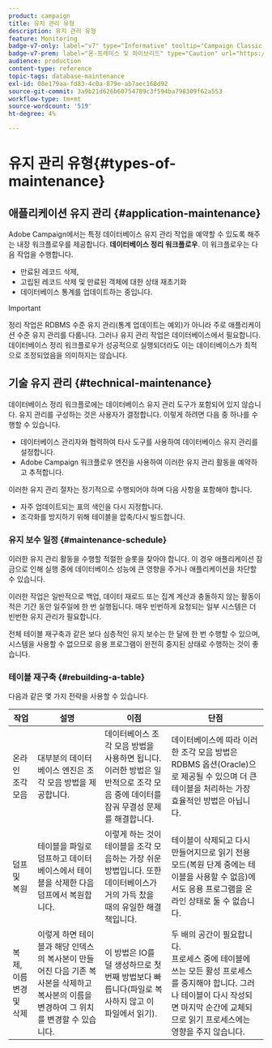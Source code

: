 ```yaml
---
product: campaign
title: 유지 관리 유형
description: 유지 관리 유형
feature: Monitoring
badge-v7-only: label="v7" type="Informative" tooltip="Campaign Classic v7에만 적용됩니다."
badge-v7-prem: label="온-프레미스 및 하이브리드" type="Caution" url="https://experienceleague.adobe.com/docs/campaign-classic/using/installing-campaign-classic/architecture-and-hosting-models/hosting-models-lp/hosting-models.html?lang=ko" tooltip="온-프레미스 및 하이브리드 배포에만 적용"
audience: production
content-type: reference
topic-tags: database-maintenance
exl-id: 08e179aa-fd83-4c0a-879e-ab7aec168d92
source-git-commit: 3a9b21d626b60754789c3f594ba798309f62a553
workflow-type: tm+mt
source-wordcount: '519'
ht-degree: 4%

---
```


# 유지 관리 유형{#types-of-maintenance}



## 애플리케이션 유지 관리 {#application-maintenance}

Adobe Campaign에서는 특정 데이터베이스 유지 관리 작업을 예약할 수 있도록 해주는 내장 워크플로우를 제공합니다. **데이터베이스 정리 워크플로우**. 이 워크플로우는 다음 작업을 수행합니다.

* 만료된 레코드 삭제,
* 고립된 레코드 삭제 및 만료된 객체에 대한 상태 재초기화
* 데이터베이스 통계를 업데이트하는 중입니다.

>[!IMPORTANT]
>
>정리 작업은 RDBMS 수준 유지 관리(통계 업데이트는 예외)가 아니라 주로 애플리케이션 수준 유지 관리를 다룹니다. 그러나 유지 관리 작업은 데이터베이스에서 필요합니다. 데이터베이스 정리 워크플로우가 성공적으로 실행되더라도 이는 데이터베이스가 최적으로 조정되었음을 의미하지는 않습니다.

## 기술 유지 관리 {#technical-maintenance}

데이터베이스 정리 워크플로에는 데이터베이스 유지 관리 도구가 포함되어 있지 않습니다. 유지 관리를 구성하는 것은 사용자가 결정합니다. 이렇게 하려면 다음 중 하나를 수행할 수 있습니다.

* 데이터베이스 관리자와 협력하여 타사 도구를 사용하여 데이터베이스 유지 관리를 설정합니다.
* Adobe Campaign 워크플로우 엔진을 사용하여 이러한 유지 관리 활동을 예약하고 추적합니다.

이러한 유지 관리 절차는 정기적으로 수행되어야 하며 다음 사항을 포함해야 합니다.

* 자주 업데이트되는 표의 색인을 다시 지정합니다.
* 조각화를 방지하기 위해 테이블을 압축/다시 빌드합니다.

### 유지 보수 일정 {#maintenance-schedule}

이러한 유지 관리 활동을 수행할 적절한 슬롯을 찾아야 합니다. 이 경우 애플리케이션 잠금으로 인해 실행 중에 데이터베이스 성능에 큰 영향을 주거나 애플리케이션을 차단할 수 있습니다.

이러한 작업은 일반적으로 백업, 데이터 재로드 또는 집계 계산과 충돌하지 않는 활동이 적은 기간 동안 일주일에 한 번 실행됩니다. 매우 빈번하게 요청되는 일부 시스템은 더 빈번한 유지 관리가 필요합니다.

전체 테이블 재구축과 같은 보다 심층적인 유지 보수는 한 달에 한 번 수행할 수 있으며, 시스템을 사용할 수 없으므로 응용 프로그램이 완전히 중지된 상태로 수행하는 것이 좋습니다.

### 테이블 재구축 {#rebuilding-a-table}

다음과 같은 몇 가지 전략을 사용할 수 있습니다.

<table> 
 <thead> 
  <tr> 
   <th> 작업 </th> 
   <th> 설명 </th> 
   <th> 이점 </th> 
   <th> 단점 </th> 
  </tr> 
 </thead> 
 <tbody> 
  <tr> 
   <td> 온라인 조각 모음<br /> </td> 
   <td> 대부분의 데이터베이스 엔진은 조각 모음 방법을 제공합니다.<br /> </td> 
   <td> 데이터베이스 조각 모음 방법을 사용하면 됩니다. 이러한 방법은 일반적으로 조각 모음 중에 데이터를 잠궈 무결성 문제를 해결합니다.<br /> </td> 
   <td> 데이터베이스에 따라 이러한 조각 모음 방법은 RDBMS 옵션(Oracle)으로 제공될 수 있으며 더 큰 테이블을 처리하는 가장 효율적인 방법은 아닙니다.<br /> </td> 
  </tr> 
  <tr> 
   <td> 덤프 및 복원<br /> </td> 
   <td> 테이블을 파일로 덤프하고 데이터베이스에서 테이블을 삭제한 다음 덤프에서 복원합니다.<br /> </td> 
   <td> 이렇게 하는 것이 테이블을 조각 모음하는 가장 쉬운 방법입니다. 또한 데이터베이스가 거의 가득 찼을 때의 유일한 해결책입니다.<br /> </td> 
   <td> 테이블이 삭제되고 다시 만들어지므로 읽기 전용 모드(복원 단계 중에는 테이블을 사용할 수 없음)에서도 응용 프로그램을 온라인 상태로 둘 수 없습니다.<br /> </td> 
  </tr> 
  <tr> 
   <td> 복제, 이름 변경 및 삭제<br /> </td> 
   <td> 이렇게 하면 테이블과 해당 인덱스의 복사본이 만들어진 다음 기존 복사본을 삭제하고 복사본의 이름을 변경하여 그 위치를 변경할 수 있습니다.<br /> </td> 
   <td> 이 방법은 IO를 덜 생성하므로 첫 번째 방법보다 빠릅니다(파일로 복사하지 않고 이 파일에서 읽기).<br /> </td> 
   <td> 두 배의 공간이 필요합니다.<br /> 프로세스 중에 테이블에 쓰는 모든 활성 프로세스를 중지해야 합니다. 그러나 테이블이 다시 작성되면 마지막 순간에 교체되므로 읽기 프로세스에는 영향을 주지 않습니다. <br /> </td> 
  </tr> 
 </tbody> 
</table>
